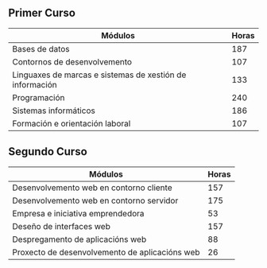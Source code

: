 ## Primer Curso

|Módulos|Horas|
|---|---|
|Bases de datos|187|
|Contornos de desenvolvemento|107|
|Linguaxes de marcas e sistemas de xestión de información|133|
|Programación|240|
|Sistemas informáticos|186|
|Formación e orientación laboral|107|

## Segundo Curso

|Módulos|Horas|
|---|---|
|Desenvolvemento web en contorno cliente|157|
|Desenvolvemento web en contorno servidor|175|
|Empresa e iniciativa emprendedora|53|
|Deseño de interfaces web|157|
|Despregamento de aplicacións web|88|
|Proxecto de desenvolvemento de aplicacións web|26|